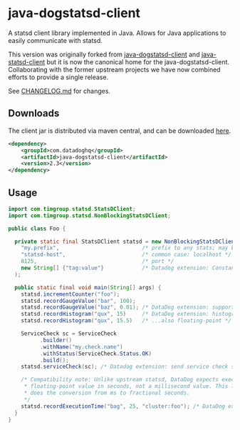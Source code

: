java-dogstatsd-client
==================

A statsd client library implemented in Java.  Allows for Java applications to easily communicate with statsd.

This version was originally forked from [java-dogstatsd-client](https://github.com/indeedeng/java-dogstatsd-client) and [java-statsd-client](https://github.com/youdevise/java-statsd-client) but it is now the canonical home for the java-dogstatsd-client.  Collaborating with the former upstream projects we have now combined efforts to provide a single release.

See [CHANGELOG.md](CHANGELOG.md) for changes.

Downloads
---------
The client jar is distributed via maven central, and can be downloaded [here](http://search.maven.org/#search%7Cga%7C1%7Cg%3Acom.datadoghq%20a%3Ajava-dogstatsd-client).

```xml
<dependency>
    <groupId>com.datadoghq</groupId>
    <artifactId>java-dogstatsd-client</artifactId>
    <version>2.3</version>
</dependency>
```

Usage
-----
```java
import com.timgroup.statsd.StatsDClient;
import com.timgroup.statsd.NonBlockingStatsDClient;

public class Foo {

  private static final StatsDClient statsd = new NonBlockingStatsDClient(
    "my.prefix",                          /* prefix to any stats; may be null or empty string */
    "statsd-host",                        /* common case: localhost */
    8125,                                 /* port */
    new String[] {"tag:value"}            /* Datadog extension: Constant tags, always applied */
  );

  public static final void main(String[] args) {
    statsd.incrementCounter("foo");
    statsd.recordGaugeValue("bar", 100);
    statsd.recordGaugeValue("baz", 0.01); /* DataDog extension: support for floating-point gauges */
    statsd.recordHistogram("qux", 15)     /* DataDog extension: histograms */
    statsd.recordHistogram("qux", 15.5)   /* ...also floating-point */

    ServiceCheck sc = ServiceCheck
          .builder()
          .withName("my.check.name")
          .withStatus(ServiceCheck.Status.OK)
          .build();
    statsd.serviceCheck(sc); /* Datadog extension: send service check status */

    /* Compatibility note: Unlike upstream statsd, DataDog expects execution times to be a
     * floating-point value in seconds, not a millisecond value. This library
     * does the conversion from ms to fractional seconds.
     */
    statsd.recordExecutionTime("bag", 25, "cluster:foo"); /* DataDog extension: cluster tag */
  }
}
```
